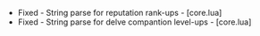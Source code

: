 - Fixed - String parse for reputation rank-ups - [core.lua]
- Fixed - String parse for delve compantion level-ups - [core.lua]